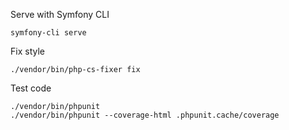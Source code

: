 
Serve with Symfony CLI
```
symfony-cli serve
```

Fix style
```
./vendor/bin/php-cs-fixer fix
```

Test code
```
./vendor/bin/phpunit
./vendor/bin/phpunit --coverage-html .phpunit.cache/coverage
```